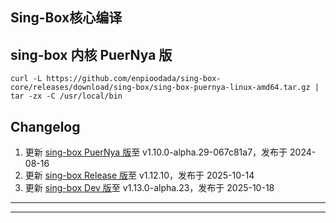 ## Sing-Box核心编译

## sing-box 内核 PuerNya 版

```
curl -L https://github.com/enpioodada/sing-box-core/releases/download/sing-box/sing-box-puernya-linux-amd64.tar.gz | tar -zx -C /usr/local/bin
```

## Changelog <br/>

1. 更新 [sing-box PuerNya 版](https://github.com/PuerNya/sing-box/tree/building)至 v1.10.0-alpha.29-067c81a7，发布于 2024-08-16 <br/>
2. 更新 [sing-box Release 版](https://github.com/SagerNet/sing-box/tree/main)至 v1.12.10，发布于 2025-10-14 <br/>
3. 更新 [sing-box Dev 版](https://github.com/SagerNet/sing-box/tree/dev)至 v1.13.0-alpha.23，发布于 2025-10-18

---



---

